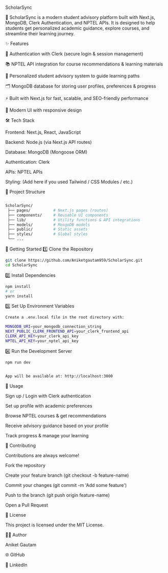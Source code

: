 ScholarSync

🚀 ScholarSync is a modern student advisory platform built with Next.js, MongoDB, Clerk Authentication, and NPTEL APIs.
It is designed to help students get personalized academic guidance, explore courses, and streamline their learning journey.

✨ Features

🔑 Authentication with Clerk
 (secure login & session management)

📚 NPTEL API integration for course recommendations & learning materials

🎯 Personalized student advisory system to guide learning paths

🗂️ MongoDB database for storing user profiles, preferences & progress

⚡ Built with Next.js for fast, scalable, and SEO-friendly performance

🎨 Modern UI with responsive design

🛠️ Tech Stack

Frontend: Next.js, React, JavaScript

Backend: Node.js (via Next.js API routes)

Database: MongoDB (Mongoose ORM)

Authentication: Clerk

APIs: NPTEL APIs

Styling: (Add here if you used Tailwind / CSS Modules / etc.)

📂 Project Structure
```bash

ScholarSync/
 ├── pages/          # Next.js pages (routes)
 ├── components/     # Reusable UI components
 ├── lib/            # Utility functions & API integrations
 ├── models/         # MongoDB models
 ├── public/         # Static assets
 ├── styles/         # Global styles
 └── ...
```
🚀 Getting Started
1️⃣ Clone the Repository
```bash
git clone https://github.com/Aniketgautam959/ScholarSync.git
cd ScholarSync
```
2️⃣ Install Dependencies
```bash
npm install
# or
yarn install
```
3️⃣ Set Up Environment Variables
```bash
Create a .env.local file in the root directory with:

MONGODB_URI=your_mongodb_connection_string
NEXT_PUBLIC_CLERK_FRONTEND_API=your_clerk_frontend_api
CLERK_API_KEY=your_clerk_api_key
NPTEL_API_KEY=your_nptel_api_key
```
4️⃣ Run the Development Server
```bash
npm run dev


App will be available at: http://localhost:3000
```
📖 Usage

Sign up / Login with Clerk authentication

Set up profile with academic preferences

Browse NPTEL courses & get recommendations

Receive advisory guidance based on your profile

Track progress & manage your learning

🤝 Contributing

Contributions are always welcome!

Fork the repository

Create your feature branch (git checkout -b feature-name)

Commit your changes (git commit -m 'Add some feature')

Push to the branch (git push origin feature-name)

Open a Pull Request

📜 License

This project is licensed under the MIT License.

👨‍💻 Author

Aniket Gautam

🌐 GitHub

💼 LinkedIn
